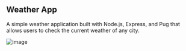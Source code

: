 ## Weather App
A simple weather application built with Node.js, Express, and Pug that allows users to check the current weather of any city.

![image](https://github.com/user-attachments/assets/100f2a7b-40d1-4104-9794-628323faeab7)
